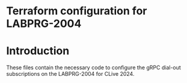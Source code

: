 # Terraform configuration for LABPRG-2004

# Introduction

These files contain the necessary code to configure the gRPC dial-out subscriptions on the LABPRG-2004 for CLive 2024.
